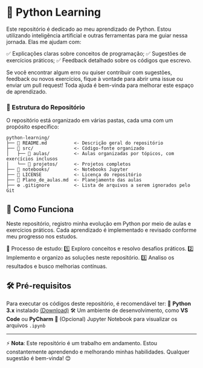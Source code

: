 # 🚀 Python Learning

Este repositório é dedicado ao meu aprendizado de Python. Estou utilizando inteligência artificial e outras ferramentas para me guiar nessa jornada. Elas me ajudam com:

✅ Explicações claras sobre conceitos de programação;
✅ Sugestões de exercícios práticos;
✅ Feedback detalhado sobre os códigos que escrevo.

Se você encontrar algum erro ou quiser contribuir com sugestões, feedback ou novos exercícios, fique à vontade para abrir uma issue ou enviar um pull request! Toda ajuda é bem-vinda para melhorar este espaço de aprendizado.

### 📂 Estrutura do Repositório

O repositório está organizado em várias pastas, cada uma com um propósito específico:

```
python-learning/
├── 📜 README.md          <- Descrição geral do repositório
├── 📁 src/               <- Código-fonte organizado
│   ├── 📂 aulas/         <- Aulas organizadas por tópicos, com exercícios inclusos
│   └── 📂 projetos/      <- Projetos completos
├── 📒 notebooks/         <- Notebooks Jupyter
├── 📝 LICENSE            <- Licença do repositório
├── 📌 Plano_de_aulas.md  <- Planejamento das aulas
├── ⚙️ .gitignore         <- Lista de arquivos a serem ignorados pelo Git
```

## 🔹 Como Funciona

Neste repositório, registro minha evolução em Python por meio de aulas e exercícios práticos.
Cada aprendizado é implementado e revisado conforme meu progresso nos estudos.

📌 Processo de estudo:
1️⃣ Exploro conceitos e resolvo desafios práticos.
2️⃣ Implemento e organizo as soluções neste repositório.
3️⃣ Analiso os resultados e busco melhorias contínuas.

## 🛠 Pré-requisitos

Para executar os códigos deste repositório, é recomendável ter:
🐍 **Python 3.x** instalado [(Download)](https://www.python.org/downloads/)
🛠️ Um ambiente de desenvolvimento, como **VS Code** ou **PyCharm**
📒 (Opcional) Jupyter Notebook para visualizar os arquivos `.ipynb`

---

⚡ **Nota**: Este repositório é um trabalho em andamento. Estou constantemente aprendendo e melhorando minhas habilidades. Qualquer sugestão é bem-vinda! 😊
